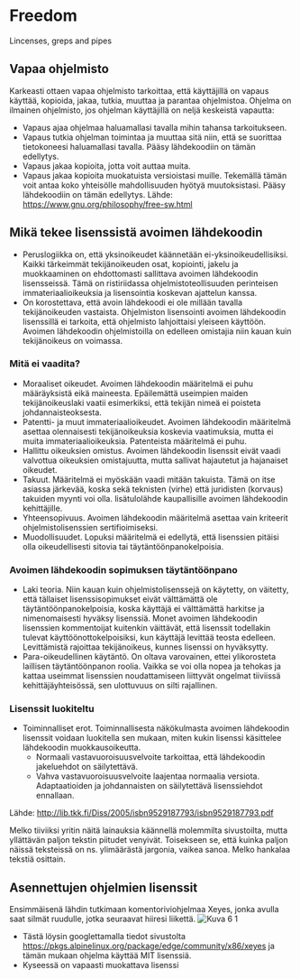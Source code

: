 # Freedom
Lincenses, greps and pipes

## Vapaa ohjelmisto

Karkeasti ottaen vapaa ohjelmisto tarkoittaa, että käyttäjillä on vapaus käyttää, kopioida, jakaa, tutkia, muuttaa ja parantaa ohjelmistoa. 
Ohjelma on ilmainen ohjelmisto, jos ohjelman käyttäjillä on neljä keskeistä vapautta:

  - Vapaus ajaa ohjelmaa haluamallasi tavalla mihin tahansa tarkoitukseen.
  - Vapaus tutkia ohjelman toimintaa ja muuttaa sitä niin, että se suorittaa tietokoneesi haluamallasi tavalla. Pääsy lähdekoodiin on tämän edellytys.
  - Vapaus jakaa kopioita, jotta voit auttaa muita. 
  - Vapaus jakaa kopioita muokatuista versioistasi muille. Tekemällä tämän voit antaa koko yhteisölle mahdollisuuden hyötyä muutoksistasi. 
    Pääsy lähdekoodiin on tämän edellytys. 
 Lähde: https://www.gnu.org/philosophy/free-sw.html 
 
 ## Mikä tekee lisenssistä avoimen lähdekoodin
  
 - Peruslogiikka on, että yksinoikeudet käännetään ei-yksinoikeudellisiksi. Kaikki tärkeimmät tekijänoikeuden osat, kopiointi, jakelu ja muokkaaminen on ehdottomasti sallittava avoimen lähdekoodin lisensseissä. Tämä on ristiriidassa ohjelmistoteollisuuden perinteisen immateriaalioikeuksia ja lisensointia koskevan ajattelun kanssa.
 - On korostettava, että avoin lähdekoodi ei ole millään tavalla tekijänoikeuden vastaista. Ohjelmiston lisensointi avoimen lähdekoodin lisenssillä ei tarkoita, että ohjelmisto lahjoittaisi yleiseen käyttöön. Avoimen lähdekoodin ohjelmistoilla on edelleen omistajia niin kauan kuin tekijänoikeus on voimassa.
 
 ### Mitä ei vaadita?
 
  - Moraaliset oikeudet. Avoimen lähdekoodin määritelmä ei puhu määräyksistä eikä maineesta. Epäilemättä useimpien maiden tekijänoikeuslaki vaatii esimerkiksi, 
    että tekijän nimeä ei poisteta johdannaisteoksesta.
  - Patentti- ja muut immateriaalioikeudet. Avoimen lähdekoodin määritelmä asettaa olennaisesti tekijänoikeuksia koskevia vaatimuksia, mutta ei muita
    immateriaalioikeuksia. Patenteista määritelmä ei puhu.
  - Hallittu oikeuksien omistus. Avoimen lähdekoodin lisenssit eivät vaadi valvottua oikeuksien omistajuutta, mutta sallivat hajautetut ja hajanaiset oikeudet.
  - Takuut. Määritelmä ei myöskään vaadi mitään takuista. Tämä on itse asiassa järkevää, koska sekä teknisten (virhe) että juridisten (korvaus) takuiden myynti voi
    olla. 
    lisätulolähde kaupallisille avoimen lähdekoodin kehittäjille. 
  - Yhteensopivuus. Avoimen lähdekoodin määritelmä asettaa vain kriteerit ohjelmistolisenssien sertifioimiseksi. 
  - Muodollisuudet. Lopuksi määritelmä ei edellytä, että lisenssien pitäisi olla oikeudellisesti sitovia tai täytäntöönpanokelpoisia.
    
### Avoimen lähdekoodin sopimuksen täytäntöönpano

 - Laki teoria. Niin kauan kuin ohjelmistolisenssejä on käytetty, on väitetty, että tällaiset lisenssisopimukset eivät välttämättä ole täytäntöönpanokelpoisia,
   koska käyttäjä ei välttämättä harkitse ja nimenomaisesti hyväksy lisenssiä. Monet avoimen lähdekoodin lisenssien kommentoijat kuitenkin väittävät, että
   lisenssit todellakin tulevat käyttöönottokelpoisiksi, kun käyttäjä levittää teosta edelleen. Levittämistä rajoittaa tekijänoikeus, kunnes lisenssi on hyväksytty. 
 - Para-oikeudellinen käytäntö. On oltava varovainen, ettei ylikorosteta laillisen täytäntöönpanon roolia. Vaikka se voi olla nopea ja tehokas ja kattaa 
   useimmat lisenssien noudattamiseen liittyvät ongelmat tiiviissä kehittäjäyhteisössä, sen ulottuvuus on silti rajallinen. 
   
### Lisenssit luokiteltu

 - Toiminnalliset erot. Toiminnallisesta näkökulmasta avoimen lähdekoodin lisenssit voidaan luokitella sen mukaan, miten kukin lisenssi käsittelee lähdekoodin
   muokkausoikeutta. 
     - Normaali vastavuoroisuusvelvoite tarkoittaa, että lähdekoodin jakeluehdot on säilytettävä. 
     - Vahva vastavuoroisuusvelvoite laajentaa normaalia versiota. Adaptaatioiden ja johdannaisten on säilytettävä lisenssiehdot ennallaan. 

 Lähde: http://lib.tkk.fi/Diss/2005/isbn9529187793/isbn9529187793.pdf 
 
Melko tiiviiksi yritin näitä lainauksia käännellä molemmilta sivustoilta, mutta yllättävän paljon tekstin piitudet venyivät. Toisekseen se, että kuinka paljon näissä teksteissä on ns. ylimäärästä jargonia, vaikea sanoa. Melko hankalaa tekstiä osittain. 

## Asennettujen ohjelmien lisenssit

Ensimmäisenä lähdin tutkimaan komentoriviohjelmaa Xeyes, jonka avulla saat silmät ruudulle, jotka seuraavat hiiresi liikettä. 
![Kuva 6 1](https://user-images.githubusercontent.com/100162043/214512030-751348c0-8d4b-4d22-b772-003a4934af4d.jpg)

 - Tästä löysin googlettamalla tiedot sivustolta https://pkgs.alpinelinux.org/package/edge/community/x86/xeyes ja tämän mukaan ohjelma käyttää MIT lisenssiä.
 - Kyseessä on vapaasti muokattava lisenssi 


    
 
